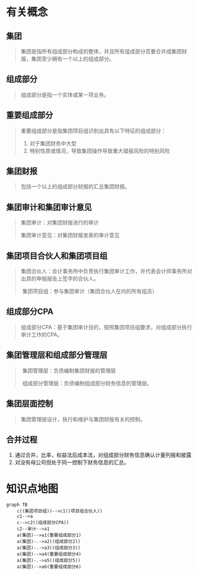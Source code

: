 # 有关概念

## 集团

> ​	集团是指所有组成部分构成的整体，并且所有组成部分否要合并成集团财报，集团至少拥有一个以上的组成部分。

## 组成部分

> 组成部分是指一个实体或某一项业务。

## 重要组成部分

>重要组成部分是指集团项目组识别出具有以下特征的组成部分：
>
> 	1. 对于集团财务中大型
>	2. 特别性质或情况，导致集团操作导致重大错报风险的特别风险

## 集团财报

> 包括一个以上的组成部分财报的汇总集团财报。

## 集团审计和集团审计意见

> 集团审计：对集团财报进行的审计
>
> 集团审计意见：对集团财报发表的审计意见

## 集团项目合伙人和集团项目组

> ​	集团合伙人：会计事务所中负责执行集团审计工作，并代表会计师事务所对出具的申报报告上签字的合伙人。
>
> ​	集团项目组：参与集团审计（集团合伙人在内的所有组员）

## 组成部分CPA

> ​	组成部分CPA：基于集团审计目的，按照集团项目组要求，对组成部分执行审计工作的CPA。

## 集团管理层和组成部分管理层

> ​	集团管理层：负债编制集团财报的管理层
>
> ​	组成部分管理层：负债编制组成部分财务信息的管理层。

## 集团层面控制

> 集团管理层设计，执行和维护与集团财报有关的控制。

## 合并过程

1. 通过合并，比率，权益法后成本法，对组成部分财务信息确认计量列报和披露
2. 对没有母公司但处于同一控制下财务信息的汇总。

# 知识点地图

```mermaid
graph TB
	c((集团项目组))-->c1((项目组合伙人))
	c1-->a
	c-->c2((组成部分CPA))
	c2--审计-->a1
	a(集团)-->a1(重要组成部分1)
	a(集团)-.->a2((组成部分2))
	a(集团)-.->a3((组成部分3))
	a(集团)-->a4(重要组成部分4)
	a(集团)-.->a5((组成部分5))
	a(集团)-->a6(重要组成部分6)
```


